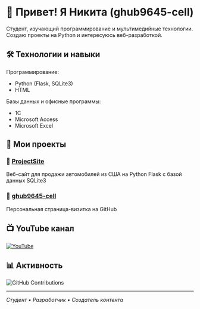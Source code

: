 # 👋 Привет! Я Никита (ghub9645-cell)

Студент, изучающий программирование и мультимедийные технологии. Создаю проекты на Python и интересуюсь веб-разработкой.

## 🛠 Технологии и навыки

Программирование:
- Python (Flask, SQLite3)
- HTML

Базы данных и офисные программы:
- 1C
- Microsoft Access  
- Microsoft Excel

## 📂 Мои проекты

### 🔧 [ProjectSite](https://github.com/ghub9645-cell/ProjectSite)
Веб-сайт для продажи автомобилей из США на Python Flask с базой данных SQLite3

### 👤 [ghub9645-cell](https://github.com/ghub9645-cell/ghub9645-cell)
Персональная страница-визитка на GitHub

## 📺 YouTube канал
[![YouTube](https://img.shields.io/badge/YouTube-FF0000?style=for-the-badge&logo=youtube&logoColor=white)](https://youtube.com/@ВашКанал)

## 📊 Активность
![GitHub Contributions](https://ghchart.rshah.org/ghub9645-cell)

---

*Студент • Разработчик • Создатель контента*

<!--
**ghub9645-cell/ghub9645-cell** is a ✨ _special_ ✨ repository because its `README.md` (this file) appears on your GitHub profile.

Here are some ideas to get you started:

- 🔭 I’m currently working on ...
- 🌱 I’m currently learning ...
- 👯 I’m looking to collaborate on ...
- 🤔 I’m looking for help with ...
- 💬 Ask me about ...
- 📫 How to reach me: ...
- 😄 Pronouns: ...
- ⚡ Fun fact: ...
-->
